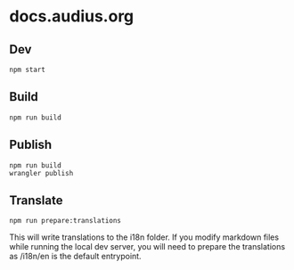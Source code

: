# docs.audius.org

## Dev

```
npm start
```


## Build

```
npm run build
```

## Publish

```
npm run build
wrangler publish
```


## Translate

```
npm run prepare:translations
```

This will write translations to the i18n folder.
If you modify markdown files while running the local dev server, you will need to prepare the translations as /i18n/en is the default entrypoint.

